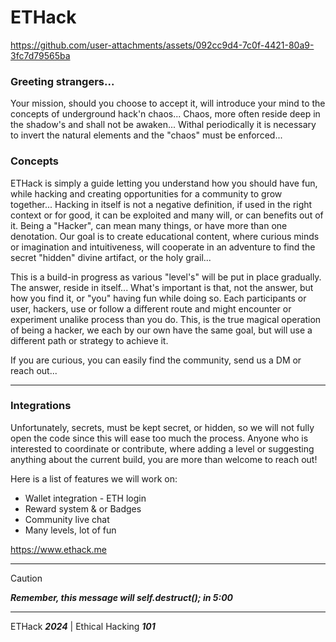 # ETHack 

https://github.com/user-attachments/assets/092cc9d4-7c0f-4421-80a9-3fc7d79565ba

### Greeting strangers... 

Your mission, should you choose to accept it, will introduce your mind to the concepts of underground hack'n chaos... Chaos, more often reside deep in the shadow's and shall not be awaken... Withal periodically it is necessary to invert the natural elements and the "chaos" must be enforced...


### Concepts

ETHack is simply a guide letting you understand how you should have fun, while hacking and creating opportunities for a community to grow together... Hacking in itself is not a negative definition, if used in the right context or for good, it can be exploited and many will, or can benefits out of it. Being a "Hacker", can mean many things, or have more than one denotation. Our goal is to create educational content, where curious minds or imagination and intuitiveness, will cooperate in an adventure to find the secret "hidden" divine artifact, or the holy grail...

This is a build-in progress as various "level's" will be put in place gradually. The answer, reside in itself... What's important is that, not the answer, but how you find it, or "you" having fun while doing so. Each participants or user, hackers, use or follow a different route and might encounter or experiment unalike process than you do. This, is the true magical operation of being a hacker, we each by our own have the same goal, but will use a different path or strategy to achieve it. 

If you are curious, you can easily find the community, send us a DM or reach out...  

________________

### Integrations

Unfortunately, secrets, must be kept secret, or hidden, so we will not fully open the code since this will ease too much the process. Anyone who is interested to coordinate or contribute, where adding a level or suggesting anything about the current build, you are more than welcome to reach out! 

Here is a list of features we will work on:

- Wallet integration - ETH login
- Reward system & or Badges
- Community live chat
- Many levels, lot of fun

https://www.ethack.me
_________________
> [!CAUTION]
> *__Remember, this message will self.destruct(); in 5:00__*




_________________
ETHack *__2024__* | Ethical Hacking *__101__*


